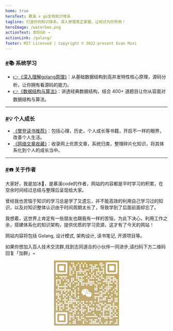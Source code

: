 ```yaml
---
home: true
heroText: 慕溪 x go全栈知识体系
tagline: 打造你的知识体系，深入原理真正掌握，让知识为你所用！
heroImage: /waterbee.png
actionText: 即刻GO →
actionLink: /golang/
footer: MIT Licensed | Copyright © 2022-present Evan Muxi
---
```


<div class="theme-default-content custom content__default" style="/*padding:0 15%*/;">
  <h3 id="系统学习">
    <a href="#系统学习" class="header-anchor">#</a>📚 系统学习</h3>
  <ul>
    <li>
      <a href="/golang/" class="">👉《深入理解golang原理》</a>：从基础数据结构到高并发特性核心原理，源码分析，让你拥有看源码的能力。</li>
    <li>
      <a href="/algorithm/" class="">👉《数据结构与算法》</a>：讲透经典数据结构，结合 400+ 道题目让你从容面对数据结构与算法。</li>
  </ul>
  <hr>
  <h3 id="个人成长">
    <a href="#个人成长" class="header-anchor">#</a>💡 个人成长</h3>
  <ul>
    <li>
      <a href="/fandeng/" class="">《樊登读书推荐》</a>：包括心理，历史，个人成长等书籍，开启不一样的眼界，改善个人生活。</li>
    <li>
      <a href="/jisuanjijichu/" class="">《网络文章收藏》</a>：收录网上优质文章，系统归类，整理碎片化知识，将其体系化到个人的成长当中。</li>
  </ul>
  <hr>
  <h3 id="关于作者">
    <a href="#关于作者" class="header-anchor">#</a>☎️ 关于作者</h3>
  <p>大家好，我是加冰🤗，是慕溪code的作者，网站的内容都是平时学习的积累，在空余时间经过总结与整理后呈现给大家。</p>
  <p>曾经我也苦恼于知识的学习总是学了又遗忘，并不能高效的利用自己学习过的知识，以及对知识整体认识由于时间周期太长了，导致学到了后面前面却忘了。</p>
  <p>我想着，这世界上肯定有一些朋友也跟我有一样的苦恼，为此下决心，利用工作之余，搭建体系化的知识架构，提供优质的学习资源，这才有了今天的网站！</p>
  <p>网站内容将包括 Golang, 设计模式, 架构设计, 读书笔记, 开源项目等。</p>
  <p>如果你想加入百人技术交流群,找到志同道合的小伙伴一同进步,请扫码下方二维码回复「加群」~</p>
  <center><img src="/README.assets/image-20230301215153246.png" alt="drawing" width="40%"/></center>
</div>

